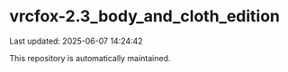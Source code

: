 # vrcfox-2.3_body_and_cloth_edition

Last updated: 2025-06-07 14:24:42

This repository is automatically maintained.
